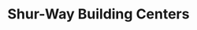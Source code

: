 ---
title: "Shur-Way Building Centers"
url: /portland/shur-way-building-centers/
shop: Eisenwaren
---